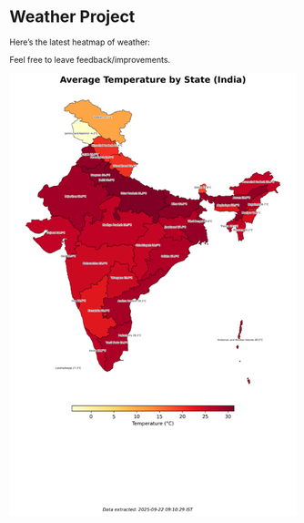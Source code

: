# Weather Project

Here’s the latest heatmap of weather:

Feel free to leave feedback/improvements.

![India Heatmap](docs/assets/india_heatmap.png?v=D0C530)

